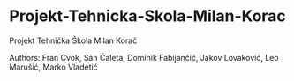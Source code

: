 # Projekt-Tehnicka-Skola-Milan-Korac
Projekt Tehnička Škola Milan Korač


Authors: Fran Cvok, San Ćaleta, Dominik Fabijančić, Jakov Lovaković, Leo Marušić, Marko Vladetić
